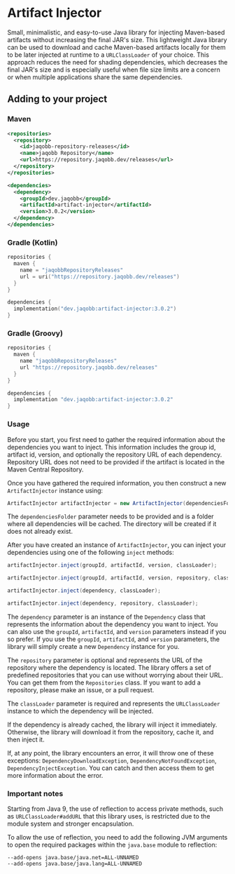 # Artifact Injector

Small, minimalistic, and easy-to-use Java library for injecting Maven-based artifacts without increasing the final JAR's size. This lightweight Java library can be used to download and cache Maven-based artifacts locally for them to be later injected at runtime to a `URLClassLoader` of your choice. This approach reduces the need for shading dependencies, which decreases the final JAR's size and is especially useful when file size limits are a concern or when multiple applications share the same dependencies.

## Adding to your project

### Maven

```xml
<repositories>
  <repository>
    <id>jaqobb-repository-releases</id>
    <name>jaqobb Repository</name>
    <url>https://repository.jaqobb.dev/releases</url>
  </repository>
</repositories>

<dependencies>
  <dependency>
    <groupId>dev.jaqobb</groupId>
    <artifactId>artifact-injector</artifactId>
    <version>3.0.2</version>
  </dependency>
</dependencies>
```

### Gradle (Kotlin)

```kotlin
repositories {
  maven {
    name = "jaqobbRepositoryReleases"
    url = uri("https://repository.jaqobb.dev/releases")
  }
}

dependencies {
  implementation("dev.jaqobb:artifact-injector:3.0.2")
}
```

### Gradle (Groovy)

```groovy
repositories {
  maven {
    name "jaqobbRepositoryReleases"
    url "https://repository.jaqobb.dev/releases"
  }
}

dependencies {
  implementation "dev.jaqobb:artifact-injector:3.0.2"
}
```

### Usage

Before you start, you first need to gather the required information about the dependencies you want to inject. This information includes the group id, artifact id, version, and optionally the repository URL of each dependency. Repository URL does not need to be provided if the artifact is located in the Maven Central Repository.

Once you have gathered the required information, you then construct a new `ArtifactInjector` instance using:

```java
ArtifactInjector artifactInjector = new ArtifactInjector(dependenciesFolder);
```

The `dependenciesFolder` parameter needs to be provided and is a folder where all dependencies will be cached. The directory will be created if it does not already exist.

After you have created an instance of `ArtifactInjector`, you can inject your dependencies using one of the following `inject` methods:

```java
artifactInjector.inject(groupId, artifactId, version, classLoader);
```

```java
artifactInjector.inject(groupId, artifactId, version, repository, classLoader);
```

```java
artifactInjector.inject(dependency, classLoader);
```

```java
artifactInjector.inject(dependency, repository, classLoader);
```

The `dependency` parameter is an instance of the `Dependency` class that represents the information about the dependency you want to inject. You can also use the `groupId`, `artifactId`, and `version` parameters instead if you so prefer. If you use the `groupId`, `artifactId`, and `version` parameters, the library will simply create a new `Dependency` instance for you.

The `repository` parameter is optional and represents the URL of the repository where the dependency is located. The library offers a set of predefined repositories that you can use without worrying about their URL. You can get them from the `Repositories` class. If you want to add a repository, please make an issue, or a pull request.

The `classLoader` parameter is required and represents the `URLClassLoader` instance to which the dependency will be injected.

If the dependency is already cached, the library will inject it immediately. Otherwise, the library will download it from the repository, cache it, and then inject it.

If, at any point, the library encounters an error, it will throw one of these exceptions: `DependencyDownloadException`, `DependencyNotFoundException`, `DependencyInjectException`. You can catch and then access them to get more information about the error.

### Important notes

Starting from Java 9, the use of reflection to access private methods, such as `URLClassLoader#addURL` that this library uses, is restricted due to the module system and stronger encapsulation.

To allow the use of reflection, you need to add the following JVM arguments to open the required packages within the `java.base` module to reflection:

```shell
--add-opens java.base/java.net=ALL-UNNAMED
--add-opens java.base/java.lang=ALL-UNNAMED
```
